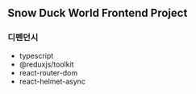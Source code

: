 ## Snow Duck World Frontend Project

### 디펜던시

- typescript
- @reduxjs/toolkit
- react-router-dom
- react-helmet-async
